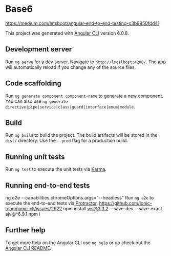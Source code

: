 # Base6
https://medium.com/letsboot/angular-end-to-end-testing-c3b9950fdd41

This project was generated with [Angular CLI](https://github.com/angular/angular-cli) version 6.0.8.

## Development server

Run `ng serve` for a dev server. Navigate to `http://localhost:4200/`. The app will automatically reload if you change any of the source files.

## Code scaffolding

Run `ng generate component component-name` to generate a new component. You can also use `ng generate directive|pipe|service|class|guard|interface|enum|module`.

## Build

Run `ng build` to build the project. The build artifacts will be stored in the `dist/` directory. Use the `--prod` flag for a production build.

## Running unit tests

Run `ng test` to execute the unit tests via [Karma](https://karma-runner.github.io).

## Running end-to-end tests
ng e2e --capabilities.chromeOptions.args="--headless"
Run `ng e2e` to execute the end-to-end tests via [Protractor](http://www.protractortest.org/).
https://github.com/ionic-team/ionic-cli/issues/2922
npm install ws@3.3.2 --save-dev --save-exact
ajv@^6.9.1 npm i



## Further help

To get more help on the Angular CLI use `ng help` or go check out the [Angular CLI README](https://github.com/angular/angular-cli/blob/master/README.md).
